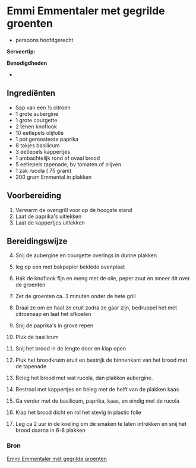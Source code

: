 # Emmi Emmentaler met gegrilde groenten

* persoons hoofdgerecht

**Serveertip:**

**Benodigdheden**

-

## Ingrediënten

- Sap van een ½ citroen
- 1 grote aubergine
- 1 grote courgette
- 2 tenen knoflook
- 10 eetlepels olijfolie
- 1 pot geroosterde paprika
- 8 takjes basilicum
- 3 eetlepels kappertjes
- 1 ambachtelijk rond of ovaal brood
- 5 eetlepels tapenade, bv tomaten of olijven
- 1 zak rucola ( 75 gram)
- 200 gram Emmental in plakken

## Voorbereiding

1. Verwarm de ovengrill voor op de hoogste stand
2. Laat de paprika's uitlekken
3. Laat de kappertjes uitlekken

## Bereidingswijze

4. Snij de aubergine en courgette overlngs in dunne plakken
5. leg op een met bakpapier beklede ovenplaat
6. Hak de knoflook fijn en meng met de olie, peper zout en smeer dit over de groenten
7. Zet de groenten ca. 3 minuten onder de hete grill
8. Draai ze om en haal ze eruit zodra ze gaar zijn, bedruppel het met citroensap en laat het afkoelen

9.  Snij de paprika's in grove repen
10. Pluk de basilicum
11. Snij het brood in de lengte door en klap open
12. Pluk het broodkruim eruit en bestrijk de binnenkant van het brood met de tapenade

13. Beleg het brood met wat rucola, dan plakken aubergine.
14. Bestrooi met kappertjes en beleg met de helft van de plakken kaas
15. Ga verder met de basilicum, paprika, kaas, en eindig met de rucola
16. Klap het brood dicht en rol het stevig in plastic folie
17. Leg ca 2 uur in de koeling om de smaken te laten intrekken en snij het brood daarna in 6-8 plakken

### Bron

[Emmi Emmentaler met gegrilde groenten](https://www.kaas.nl/nl/d/gevuld-brood-met-emmi-emmentaler-en-gegrilde-groenten/)